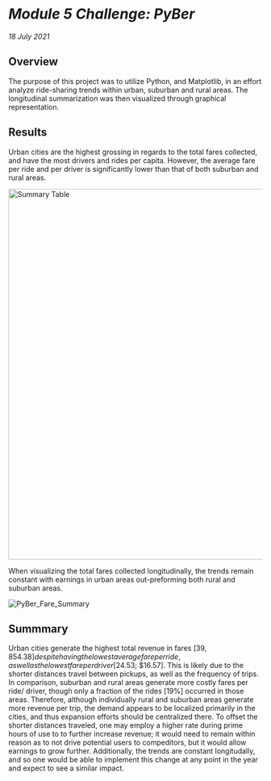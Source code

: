 # *Module 5 Challenge: PyBer*
*18 July 2021*

## Overview

The purpose of this project was to utilize Python, and Matplotlib, in an effort analyze ride-sharing trends within urban, suburban and rural areas. The longitudinal summarization was then visualized through graphical representation. 

## Results

Urban cities are the highest grossing in regards to the total fares collected, and have the most drivers and rides per capita. However, the average fare per ride and per driver is significantly lower than that of both suburban and rural areas. 

<img width="735" alt="Summary Table" src="https://user-images.githubusercontent.com/85713470/126075673-787a7149-783a-42fc-94f3-0b109dc008b2.png">

When visualizing the total fares collected longitudinally, the trends remain constant with earnings in urban areas out-preforming both rural and suburban areas. 

![PyBer_Fare_Summary](https://user-images.githubusercontent.com/85713470/126075685-757a01c5-4116-46ce-9786-ced69ee9a7c2.png)

## Summmary

Urban cities generate the highest total revenue in fares [$39,854.38] despite having the lowest average fare per ride, as well as the lowest fare per driver [$24.53; $16.57]. This is likely due to the shorter distances travel between pickups, as well as the frequency of trips. In comparison, suburban and rural areas generate more costly fares per ride/ driver, though only a fraction of the rides [19%] occurred in those areas. Therefore, although individually rural and suburban areas generate more revenue per trip, the demand appears to be localized primarily in the cities, and thus expansion efforts should be centralized there. To offset the shorter distances traveled, one may employ a higher rate during prime hours of use to to further increase revenue; it would need to remain within reason as to not drive potential users to compeditors, but it would allow earnings to grow further. Additionally, the trends are constant longitudally, and so one would be able to implement this change at any point in the year and expect to see a similar impact. 
